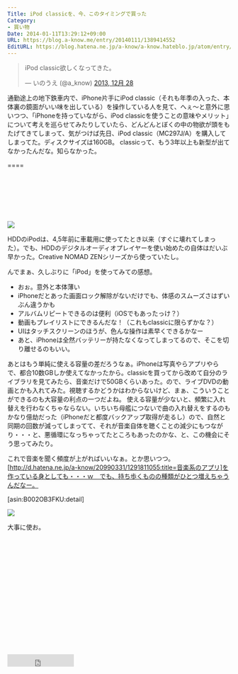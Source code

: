 ```yaml
---
Title: iPod classicを、今、このタイミングで買った
Category:
- 買い物
Date: 2014-01-11T13:29:12+09:00
URL: https://blog.a-know.me/entry/20140111/1389414552
EditURL: https://blog.hatena.ne.jp/a-know/a-know.hateblo.jp/atom/entry/12921228815727979235
---
```


<blockquote class="twitter-tweet" lang="ja"><p>iPod classic欲しくなってきた。</p>&mdash; いのうえ (@a_know) <a href="https://twitter.com/a_know/statuses/417069103384236032">2013, 12月 28</a></blockquote>


通勤途上の地下鉄車内で、iPhone片手にiPod classic（それも年季の入った、本体裏の鏡面がいい味を出している）を操作している人を見て、へぇ〜と意外に思いつつ、「iPhoneを持っていながら、iPod classicを使うことの意味やメリット」について考えを巡らせてみたりしていたら、どんどんとぼくの中の物欲が頭をもたげてきてしまって、気がつけば先日、iPod classic（MC297J/A）を購入してしまってた。ディスクサイズは160GB。
classicって、もう3年以上も新型が出てなかったんだな。知らなかった。

====

<script async src="//pagead2.googlesyndication.com/pagead/js/adsbygoogle.js"></script>
<!-- article-top -->
<ins class="adsbygoogle"
     style="display:inline-block;width:728px;height:90px"
     data-ad-client="ca-pub-3463034538369189"
     data-ad-slot="8367620130"></ins>
<script>
(adsbygoogle = window.adsbygoogle || []).push({});
</script>


<img src="http://lh6.ggpht.com/cR0zFVpcPet3UK-i_2pc78ySfU7owp9saMM5okyDJT7Mq8zgybjaj2bvbk36cXw1X1CsmAPg24uCQM6bGYLusuY=s720">


HDDのiPodは、4,5年前に車載用に使ってたとき以来（すぐに壊れてしまった）。でも、HDDのデジタルオーディオプレイヤーを使い始めたの自体はだいぶ早かった。Creative NOMAD ZENシリーズから使っていたし。

んでまぁ、久しぶりに「iPod」を使ってみての感想。


- おぉ。意外と本体薄い
- iPhoneだとあった画面ロック解除がないだけでも、体感のスムーズさはずいぶん違うかも
- アルバムリピートできるのは便利（iOSでもあったっけ？）
- 動画もプレイリストにできるんだな！（これもclassicに限らずかな？）
- UIはタッチスクリーンのほうが、色んな操作は素早くできるかなー
- あと、iPhoneは全然バッテリーが持たなくなってしまってるので、そこを切り離せるのもいい。


あとはもう単純に使える容量の差だろうなぁ。iPhoneは写真やらアプリやらで、都合10数GBしか使えてなかったから。classicを買ってから改めて自分のライブラリを見てみたら、音楽だけで50GBくらいあった。ので、ライブDVDの動画とかも入れてみた。視聴するかどうかはわからないけど、まぁ、こういうことができるのも大容量の利点の一つだよね。
使える容量が少ないと、頻繁に入れ替えを行わなくちゃならない。いちいち母艦につないで曲の入れ替えをするのもかなり億劫だった（iPhoneだと都度バックアップ取得が走るし）ので、自然と同期の回数が減ってしまってて、それが音楽自体を聴くことの減少にもつながり・・・と、悪循環になっちゃってたところもあったのかな、と、この機会にそう思ってみたり。

これで音楽を聞く頻度が上がればいいなぁ。とか思いつつ。[http://d.hatena.ne.jp/a-know/20990331/1291811055:title=音楽系のアプリ]を作っている身としても・・・ｗ　でも、持ち歩くものの種類がひとつ増えちゃうんだなー。


[asin:B002OB3FKU:detail]


<img src="http://lh4.ggpht.com/3W-WjCKA_ZQYbzvsF5IeEglpbvy5m7PYclep5LPb0M16TC5fcliTy7C41pQ2mnjcsKxZnaz0fXfLR6y3Kax874Q=s720">


大事に使お。


<script async src="//pagead2.googlesyndication.com/pagead/js/adsbygoogle.js"></script>
<!-- article-bottom2 -->
<ins class="adsbygoogle"
     style="display:inline-block;width:300px;height:250px"
     data-ad-client="ca-pub-3463034538369189"
     data-ad-slot="5274552934"></ins>
<script>
(adsbygoogle = window.adsbygoogle || []).push({});
</script>


<iframe src="http://blog.hatena.ne.jp/a-know/a-know.hateblo.jp/subscribe/iframe" allowtransparency="true" frameborder="0" scrolling="no" width="150" height="28"></iframe>
